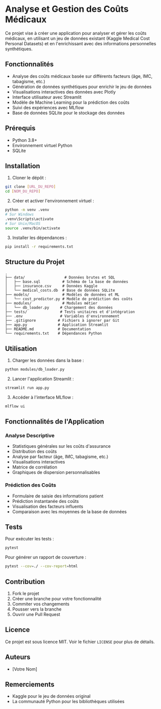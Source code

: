 # Analyse et Gestion des Coûts Médicaux

Ce projet vise à créer une application pour analyser et gérer les coûts médicaux, en utilisant un jeu de données existant (Kaggle Medical Cost Personal Datasets) et en l'enrichissant avec des informations personnelles synthétiques.

## Fonctionnalités

- Analyse des coûts médicaux basée sur différents facteurs (âge, IMC, tabagisme, etc.)
- Génération de données synthétiques pour enrichir le jeu de données
- Visualisations interactives des données avec Plotly
- Interface utilisateur avec Streamlit
- Modèle de Machine Learning pour la prédiction des coûts
- Suivi des expériences avec MLflow
- Base de données SQLite pour le stockage des données

## Prérequis

- Python 3.8+
- Environnement virtuel Python
- SQLite

## Installation

1. Cloner le dépôt :
```bash
git clone [URL_DU_REPO]
cd [NOM_DU_REPO]
```

2. Créer et activer l'environnement virtuel :
```bash
python -m venv .venv
# Sur Windows
.venv\Scripts\activate
# Sur Unix/MacOS
source .venv/bin/activate
```

3. Installer les dépendances :
```bash
pip install -r requirements.txt
```

## Structure du Projet

```
.
├── data/                  # Données brutes et SQL
│   ├── base.sql          # Schéma de la base de données
│   ├── insurance.csv     # Données Kaggle
│   └── medical_costs.db  # Base de données SQLite
├── models/               # Modèles de données et ML
│   └── cost_predictor.py # Modèle de prédiction des coûts
├── modules/              # Modules métier
│   └── db_loader.py     # Chargement des données
├── tests/               # Tests unitaires et d'intégration
├── .env                 # Variables d'environnement
├── .gitignore          # Fichiers à ignorer par Git
├── app.py              # Application Streamlit
├── README.md           # Documentation
└── requirements.txt    # Dépendances Python
```

## Utilisation

1. Charger les données dans la base :
```bash
python modules/db_loader.py
```

2. Lancer l'application Streamlit :
```bash
streamlit run app.py
```

3. Accéder à l'interface MLflow :
```bash
mlflow ui
```

## Fonctionnalités de l'Application

### Analyse Descriptive
- Statistiques générales sur les coûts d'assurance
- Distribution des coûts
- Analyse par facteur (âge, IMC, tabagisme, etc.)
- Visualisations interactives
- Matrice de corrélation
- Graphiques de dispersion personnalisables

### Prédiction des Coûts
- Formulaire de saisie des informations patient
- Prédiction instantanée des coûts
- Visualisation des facteurs influents
- Comparaison avec les moyennes de la base de données

## Tests

Pour exécuter les tests :
```bash
pytest
```

Pour générer un rapport de couverture :
```bash
pytest --cov=./ --cov-report=html
```

## Contribution

1. Fork le projet
2. Créer une branche pour votre fonctionnalité
3. Commiter vos changements
4. Pousser vers la branche
5. Ouvrir une Pull Request

## Licence

Ce projet est sous licence MIT. Voir le fichier `LICENSE` pour plus de détails.

## Auteurs

- [Votre Nom]

## Remerciements

- Kaggle pour le jeu de données original
- La communauté Python pour les bibliothèques utilisées 